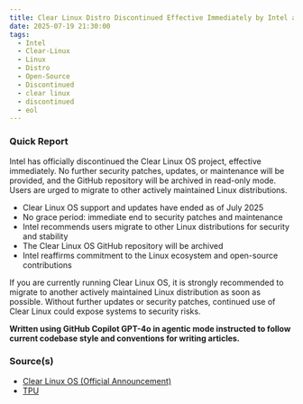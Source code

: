 ```yaml
---
title: Clear Linux Distro Discontinued Effective Immediately by Intel as part of Restructuring
date: 2025-07-19 21:30:00
tags:
  - Intel
  - Clear-Linux
  - Linux
  - Distro
  - Open-Source
  - Discontinued
  - clear linux
  - discontinued
  - eol
---
```


### Quick Report

Intel has officially discontinued the Clear Linux OS project, effective immediately. No further security patches, updates, or maintenance will be provided, and the GitHub repository will be archived in read-only mode. Users are urged to migrate to other actively maintained Linux distributions.
<!-- more -->

- Clear Linux OS support and updates have ended as of July 2025
- No grace period: immediate end to security patches and maintenance
- Intel recommends users migrate to other Linux distributions for security and stability
- The Clear Linux OS GitHub repository will be archived
- Intel reaffirms commitment to the Linux ecosystem and open-source contributions

If you are currently running Clear Linux OS, it is strongly recommended to migrate to another actively maintained Linux distribution as soon as possible. Without further updates or security patches, continued use of Clear Linux could expose systems to security risks.

**Written using GitHub Copilot GPT-4o in agentic mode instructed to follow current codebase style and conventions for writing articles.**

### Source(s)

- [Clear Linux OS (Official Announcement)][def]
- [TPU][def2]

[def]: https://community.clearlinux.org/t/all-good-things-come-to-an-end-shutting-down-clear-linux-os/10716
[def2]: https://www.techpowerup.com/339074/intel-shuts-down-clear-linux-distribution-development
